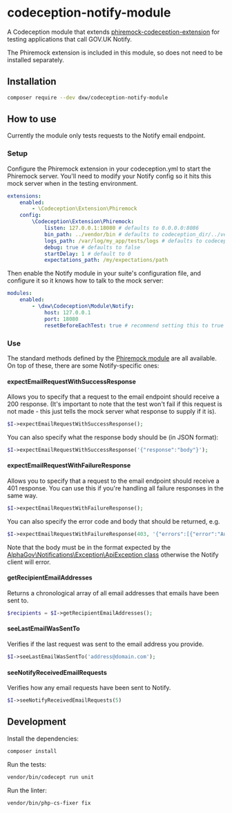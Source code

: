 # codeception-notify-module

A Codeception module that extends [phiremock-codeception-extension](https://github.com/mcustiel/phiremock-codeception-extension) for testing applications that call GOV.UK Notify. 

The Phiremock extension is included in this module, so does not need to be installed separately.

## Installation

```bash
composer require --dev dxw/codeception-notify-module
```

## How to use 

Currently the module only tests requests to the Notify email endpoint.

### Setup

Configure the Phiremock extension in your codeception.yml to start the Phiremock server. You'll need to modify your Notify config so it hits this mock server when in the testing environment.

```yml
extensions:
    enabled:
        - \Codeception\Extension\Phiremock
    config:
        \Codeception\Extension\Phiremock:
            listen: 127.0.0.1:18080 # defaults to 0.0.0.0:8086
            bin_path: ../vendor/bin # defaults to codeception_dir/../vendor/bin 
            logs_path: /var/log/my_app/tests/logs # defaults to codeception's tests output dir
            debug: true # defaults to false
            startDelay: 1 # default to 0
            expectations_path: /my/expectations/path
```

Then enable the Notify module in your suite's configuration file, and configure it so it knows how to talk to the mock server:

```yml
modules:
    enabled:
        - \dxw\Codeception\Module\Notify:
            host: 127.0.0.1
            port: 18080
            resetBeforeEachTest: true # recommend setting this to true for predictable results
```

### Use 

The standard methods defined by the [Phiremock module](https://github.com/mcustiel/phiremock-codeception-extension) are all available. On top of these, there are some Notify-specific ones:

#### expectEmailRequestWithSuccessResponse

Allows you to specify that a request to the email endpoint should receive a 200 response. (It's important to note that the test won't fail if this request is not made - this just tells the mock server what response to supply if it is).

```php
$I->expectEmailRequestWithSuccessResponse();
```

You can also specify what the response body should be (in JSON format): 

```php 
$I->expectEmailRequestWithSuccessResponse('{"response":"body"}');
```

#### expectEmailRequestWithFailureResponse

Allows you to specify that a request to the email endpoint should receive a 401 response. You can use this if you're handling all failure responses in the same way.

```php
$I->expectEmailRequestWithFailureResponse();
```

You can also specify the error code and body that should be returned, e.g.

```php 
$I->expectEmailRequestWithFailureResponse(403, '{"errors":[{"error":"AuthError", "message":"Invalid token"}]}');
```

Note that the body must be in the format expected by the [AlphaGov\Notifications\Exception\ApiException class](https://github.com/alphagov/notifications-php-client/blob/master/src/Exception/ApiException.php) otherwise the Notify client will error.

#### getRecipientEmailAddresses

Returns a chronological array of all email addresses that emails have been sent to.

```php
$recipients = $I->getRecipientEmailAddresses();
```

#### seeLastEmailWasSentTo

Verifies if the last request was sent to the email address you provide.

```php
$I->seeLastEmailWasSentTo('address@domain.com');
```

#### seeNotifyReceivedEmailRequests

Verifies how any email requests have been sent to Notify.

```php
$I->seeNotifyReceivedEmailRequests(5)
```

## Development

Install the dependencies:

```bash
composer install
```

Run the tests: 

```bash 
vendor/bin/codecept run unit 
```

Run the linter:

```bash
vendor/bin/php-cs-fixer fix 
```



